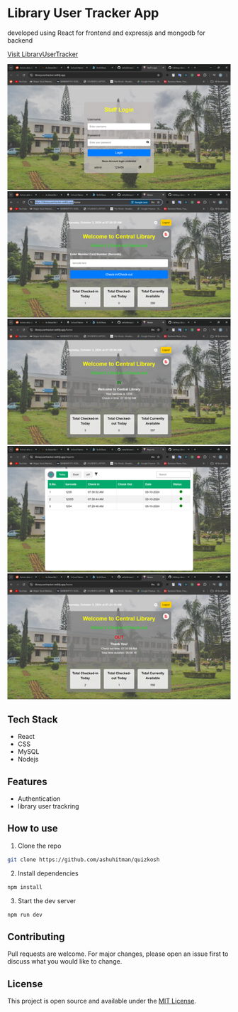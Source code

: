 # Library User Tracker App
developed using React for frontend and expressjs and mongodb for backend

<a href="https://keen-lokum-279032.netlify.app/" target="_blank">Visit LibraryUserTracker</a>

<img src='./screenshots/1.png'>
<img src='./screenshots/2.png'>
<img src='./screenshots/3.png'>
<img src='./screenshots/4.png'>
<img src='./screenshots/5.png'>


## Tech Stack
- React
- CSS
- MySQL
- Nodejs

## Features

- Authentication
- library user trackring

## How to use

1. Clone the repo

```bash
git clone https://github.com/ashuhitman/quizkosh
```

2. Install dependencies

```bash
npm install
```

3. Start the dev server

```bash
npm run dev
```

## Contributing

Pull requests are welcome. For major changes, please open an issue first to discuss what you would like to change.

## License

This project is open source and available under the [MIT License](LICENSE).

